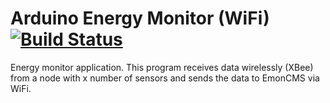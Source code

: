 # Arduino Energy Monitor (WiFi) [![Build Status](https://travis-ci.org/simiolabs/arduino-energy-monitor-wifi.svg?branch=master)](https://travis-ci.org/simiolabs/arduino-energy-monitor-wifi)

Energy monitor application. This program receives data wirelessly (XBee) from a node with x number of sensors and sends the data to EmonCMS via WiFi.
